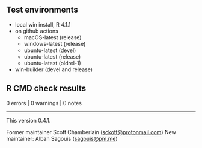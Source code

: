 ## Test environments

* local win install, R 4.1.1
* on github actions
  - macOS-latest (release)
  - windows-latest (release)
  - ubuntu-latest (devel)
  - ubuntu-latest (release)
  - ubuntu-latest (oldrel-1)
* win-builder (devel and release)

## R CMD check results

0 errors | 0 warnings | 0 notes

---

This version 0.4.1.

Former maintainer Scott Chamberlain (sckott@protonmail.com)
New maintainer: Alban Sagouis (sagouis@pm.me)  
